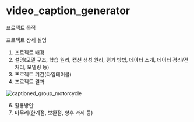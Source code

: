 # video_caption_generator

프로젝트 목적


프로젝트 상세 설명
1. 프로젝트 배경
2. 설명(모델 구조, 학습 원리, 캡션 생성 원리, 평가 방법, 데이터 소개, 데이터 정리/전처리, 모델링 등)
3. 프로젝트 기간(타임테이블)
4. 프로젝트 결과

![captioned_group_motorcycle](https://user-images.githubusercontent.com/38115693/153159618-7aa520d3-b066-4a49-8c77-a60024c36576.gif)


6. 활용방안
7. 마무리(한계점, 보완점, 향후 과제 등)




